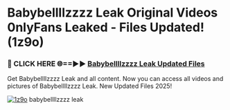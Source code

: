 # Babybellllzzzz Leak Original Videos 0nlyFans Leaked - Files Updated! (1z9o)

<h3>🔴 CLICK HERE 🌐==►► <a href="https://tinyurl.com/2wckxsce" rel="nofollow">Babybellllzzzz Leak Updated Files</a></h3>

Get Babybellllzzzz Leak and all content. Now you can access all videos and pictures of Babybellllzzzz Leak. New Updated Files 2025!

[![1z9o](https://i.imgur.com/AFduVYN.gif)](https://tinyurl.com/2wckxsce)
babybellllzzzz leak